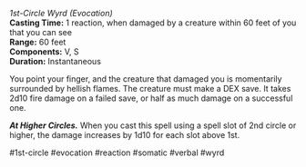 *1st-Circle Wyrd (Evocation)*  
**Casting Time:** 1 reaction, when damaged by a creature within 60 feet of you that you can see  
**Range:** 60 feet  
**Components:** V, S  
**Duration:** Instantaneous

You point your finger, and the creature that damaged you is momentarily surrounded by hellish flames. The creature must make a DEX save. It takes 2d10 fire damage on a failed save, or half as much damage on a successful one.

***At Higher Circles.*** When you cast this spell using a spell slot of 2nd circle or higher, the damage increases by 1d10 for each slot above 1st.

#1st-circle #evocation #reaction #somatic #verbal #wyrd
